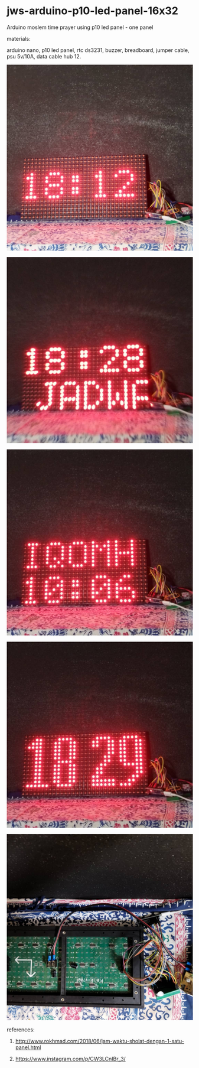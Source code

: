 # jws-arduino-p10-led-panel-16x32
Arduino moslem time prayer using p10 led panel - one panel

materials:

arduino nano, p10 led panel, rtc ds3231, buzzer, breadboard, jumper cable, psu 5v/10A, data cable hub 12.

![alt text](https://github.com/jenizar/jws-arduino-p10-led-panel-16x32/blob/main/Screenshot/ss1.jpg)

![alt text](https://github.com/jenizar/jws-arduino-p10-led-panel-16x32/blob/main/Screenshot/ss2.jpg)

![alt text](https://github.com/jenizar/jws-arduino-p10-led-panel-16x32/blob/main/Screenshot/ss3.jpg)

![alt text](https://github.com/jenizar/jws-arduino-p10-led-panel-16x32/blob/main/Screenshot/ss4.jpg)

![alt text](https://github.com/jenizar/jws-arduino-p10-led-panel-16x32/blob/main/Screenshot/ss5.jpg)

references:

1. http://www.rokhmad.com/2018/06/jam-waktu-sholat-dengan-1-satu-panel.html

2. https://www.instagram.com/p/CW3LCnIBr_3/
